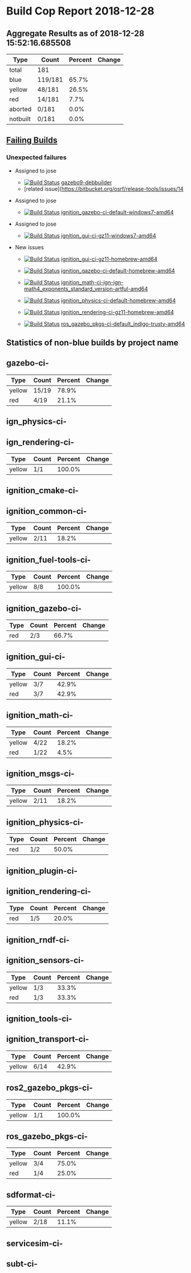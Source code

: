 # Build Cop Report 2018-12-28

## Aggregate Results as of 2018-12-28 15:52:16.685508

| Type | Count | Percent | Change |
|--|--|--|--|
| total | 181 | |  |
| blue | 119/181 | 65.7% |  |
| yellow | 48/181 | 26.5% |  |
| red | 14/181 | 7.7% |  |
| aborted | 0/181 | 0.0% |  |
| notbuilt | 0/181 | 0.0% |  |

## [Failing Builds](https://build.osrfoundation.org/view/main/view/BuildCopFail/)


### Unexpected failures


* Assigned to jose

    * [![Build Status](https://build.osrfoundation.org/job/gazebo9-debbuilder//badge/icon)](https://build.osrfoundation.org/job/gazebo9-debbuilder/) [gazebo9-debbuilder](https://build.osrfoundation.org/job/gazebo9-debbuilder/)
    * [related issue](https://bitbucket.org/osrf/release-tools/issues/14


* Assigned to jose

    * [![Build Status](https://build.osrfoundation.org/job/ignition_gazebo-ci-default-windows7-amd64//badge/icon)](https://build.osrfoundation.org/job/ignition_gazebo-ci-default-windows7-amd64/) [ignition_gazebo-ci-default-windows7-amd64](https://build.osrfoundation.org/job/ignition_gazebo-ci-default-windows7-amd64/)


* Assigned to jose

    * [![Build Status](https://build.osrfoundation.org/job/ignition_gui-ci-gz11-windows7-amd64//badge/icon)](https://build.osrfoundation.org/job/ignition_gui-ci-gz11-windows7-amd64/) [ignition_gui-ci-gz11-windows7-amd64](https://build.osrfoundation.org/job/ignition_gui-ci-gz11-windows7-amd64/)


* New issues

    * [![Build Status](https://build.osrfoundation.org/job/ignition_gui-ci-gz11-homebrew-amd64//badge/icon)](https://build.osrfoundation.org/job/ignition_gui-ci-gz11-homebrew-amd64/) [ignition_gui-ci-gz11-homebrew-amd64](https://build.osrfoundation.org/job/ignition_gui-ci-gz11-homebrew-amd64/)


    * [![Build Status](https://build.osrfoundation.org/job/ignition_gazebo-ci-default-homebrew-amd64//badge/icon)](https://build.osrfoundation.org/job/ignition_gazebo-ci-default-homebrew-amd64/) [ignition_gazebo-ci-default-homebrew-amd64](https://build.osrfoundation.org/job/ignition_gazebo-ci-default-homebrew-amd64/)


    * [![Build Status](https://build.osrfoundation.org/job/ignition_math-ci-ign-ign-math4_exponents_standard_version-artful-amd64//badge/icon)](https://build.osrfoundation.org/job/ignition_math-ci-ign-ign-math4_exponents_standard_version-artful-amd64/) [ignition_math-ci-ign-ign-math4_exponents_standard_version-artful-amd64](https://build.osrfoundation.org/job/ignition_math-ci-ign-ign-math4_exponents_standard_version-artful-amd64/)


    * [![Build Status](https://build.osrfoundation.org/job/ignition_physics-ci-default-homebrew-amd64//badge/icon)](https://build.osrfoundation.org/job/ignition_physics-ci-default-homebrew-amd64/) [ignition_physics-ci-default-homebrew-amd64](https://build.osrfoundation.org/job/ignition_physics-ci-default-homebrew-amd64/)


    * [![Build Status](https://build.osrfoundation.org/job/ignition_rendering-ci-gz11-homebrew-amd64//badge/icon)](https://build.osrfoundation.org/job/ignition_rendering-ci-gz11-homebrew-amd64/) [ignition_rendering-ci-gz11-homebrew-amd64](https://build.osrfoundation.org/job/ignition_rendering-ci-gz11-homebrew-amd64/)


    * [![Build Status](https://build.osrfoundation.org/job/ros_gazebo_pkgs-ci-default_indigo-trusty-amd64//badge/icon)](https://build.osrfoundation.org/job/ros_gazebo_pkgs-ci-default_indigo-trusty-amd64/) [ros_gazebo_pkgs-ci-default_indigo-trusty-amd64](https://build.osrfoundation.org/job/ros_gazebo_pkgs-ci-default_indigo-trusty-amd64/)


## Statistics of non-blue builds by project name


## gazebo-ci-

| Type | Count | Percent | Change |
|--|--|--|--|
| yellow | 15/19 | 78.9% |  |
| red | 4/19 | 21.1% |  |

## ign_physics-ci-


## ign_rendering-ci-

| Type | Count | Percent | Change |
|--|--|--|--|
| yellow | 1/1 | 100.0% |  |

## ignition_cmake-ci-


## ignition_common-ci-

| Type | Count | Percent | Change |
|--|--|--|--|
| yellow | 2/11 | 18.2% |  |

## ignition_fuel-tools-ci-

| Type | Count | Percent | Change |
|--|--|--|--|
| yellow | 8/8 | 100.0% |  |

## ignition_gazebo-ci-

| Type | Count | Percent | Change |
|--|--|--|--|
| red | 2/3 | 66.7% |  |

## ignition_gui-ci-

| Type | Count | Percent | Change |
|--|--|--|--|
| yellow | 3/7 | 42.9% |  |
| red | 3/7 | 42.9% |  |

## ignition_math-ci-

| Type | Count | Percent | Change |
|--|--|--|--|
| yellow | 4/22 | 18.2% |  |
| red | 1/22 | 4.5% |  |

## ignition_msgs-ci-

| Type | Count | Percent | Change |
|--|--|--|--|
| yellow | 2/11 | 18.2% |  |

## ignition_physics-ci-

| Type | Count | Percent | Change |
|--|--|--|--|
| red | 1/2 | 50.0% |  |

## ignition_plugin-ci-


## ignition_rendering-ci-

| Type | Count | Percent | Change |
|--|--|--|--|
| red | 1/5 | 20.0% |  |

## ignition_rndf-ci-


## ignition_sensors-ci-

| Type | Count | Percent | Change |
|--|--|--|--|
| yellow | 1/3 | 33.3% |  |
| red | 1/3 | 33.3% |  |

## ignition_tools-ci-


## ignition_transport-ci-

| Type | Count | Percent | Change |
|--|--|--|--|
| yellow | 6/14 | 42.9% |  |

## ros2_gazebo_pkgs-ci-

| Type | Count | Percent | Change |
|--|--|--|--|
| yellow | 1/1 | 100.0% |  |

## ros_gazebo_pkgs-ci-

| Type | Count | Percent | Change |
|--|--|--|--|
| yellow | 3/4 | 75.0% |  |
| red | 1/4 | 25.0% |  |

## sdformat-ci-

| Type | Count | Percent | Change |
|--|--|--|--|
| yellow | 2/18 | 11.1% |  |

## servicesim-ci-


## subt-ci-